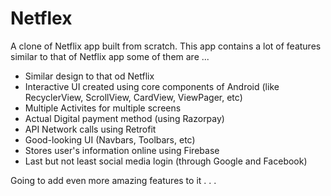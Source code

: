 # Netflex

A clone of Netflix app built from scratch. This app contains a lot of features similar to that of Netflix app
some of them are ...

- Similar design to that od Netflix
- Interactive UI created using core components of Android (like RecyclerView, ScrollView, CardView, ViewPager, etc)
- Multiple Activites for multiple screens
- Actual Digital payment method (using Razorpay)
- API Network calls using Retrofit
- Good-looking UI (Navbars, Toolbars, etc)
- Stores user's information online using Firebase
- Last but not least social media login (through Google and Facebook)

Going to add even more amazing features to it . . .

